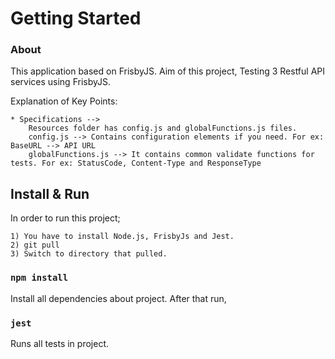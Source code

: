 # Getting Started

### About
This application based on FrisbyJS. Aim of this project, Testing 3 Restful API services using FrisbyJS.

Explanation of Key Points:

    * Specifications -->
        Resources folder has config.js and globalFunctions.js files.
        config.js --> Contains configuration elements if you need. For ex: BaseURL --> API URL
        globalFunctions.js --> It contains common validate functions for tests. For ex: StatusCode, Content-Type and ResponseType

## Install & Run

In order to run this project; 

    1) You have to install Node.js, FrisbyJs and Jest. 
    2) git pull
    3) Switch to directory that pulled.

### `npm install`

Install all dependencies about project. After that run, 

### `jest`

Runs all tests in project. 


